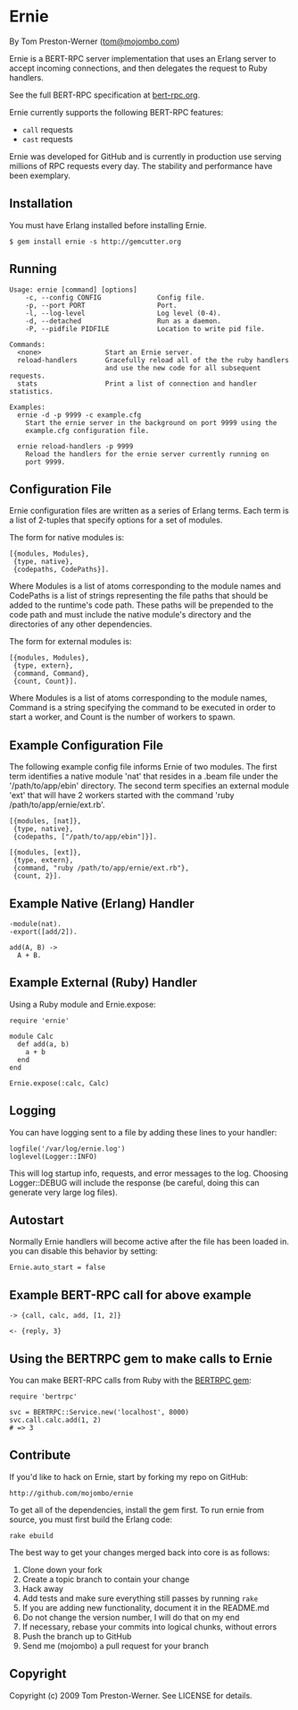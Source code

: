 Ernie
=====

By Tom Preston-Werner (tom@mojombo.com)

Ernie is a BERT-RPC server implementation that uses an Erlang server to accept incoming connections, and then delegates the request to Ruby handlers.

See the full BERT-RPC specification at [bert-rpc.org](http://bert-rpc.org).

Ernie currently supports the following BERT-RPC features:

* `call` requests
* `cast` requests

Ernie was developed for GitHub and is currently in production use serving millions of RPC requests every day. The stability and performance have been exemplary.


Installation
------------

You must have Erlang installed before installing Ernie.

    $ gem install ernie -s http://gemcutter.org


Running
-------

    Usage: ernie [command] [options]
        -c, --config CONFIG              Config file.
        -p, --port PORT                  Port.
        -l, --log-level                  Log level (0-4).
        -d, --detached                   Run as a daemon.
        -P, --pidfile PIDFILE            Location to write pid file.

    Commands:
      <none>                Start an Ernie server.
      reload-handlers       Gracefully reload all of the the ruby handlers
                            and use the new code for all subsequent requests.
      stats                 Print a list of connection and handler statistics.

    Examples:
      ernie -d -p 9999 -c example.cfg
        Start the ernie server in the background on port 9999 using the
        example.cfg configuration file.

      ernie reload-handlers -p 9999
        Reload the handlers for the ernie server currently running on
        port 9999.


Configuration File
------------------

Ernie configuration files are written as a series of Erlang terms. Each term is a list of 2-tuples that specify options for a set of modules.

The form for native modules is:

    [{modules, Modules},
     {type, native},
     {codepaths, CodePaths}].

Where Modules is a list of atoms corresponding to the module names and
CodePaths is a list of strings representing the file paths that should be
added to the runtime's code path. These paths will be prepended to the code
path and must include the native module's directory and the directories of any
other dependencies.

The form for external modules is:

    [{modules, Modules},
     {type, extern},
     {command, Command},
     {count, Count}].

Where Modules is a list of atoms corresponding to the module names, Command is
a string specifying the command to be executed in order to start a worker, and
Count is the number of workers to spawn.


Example Configuration File
--------------------------

The following example config file informs Ernie of two modules. The first term
identifies a native module 'nat' that resides in a .beam file under the
'/path/to/app/ebin' directory. The second term specifies an external module
'ext' that will have 2 workers started with the command 'ruby
/path/to/app/ernie/ext.rb'.

    [{modules, [nat]},
     {type, native},
     {codepaths, ["/path/to/app/ebin"]}].

    [{modules, [ext]},
     {type, extern},
     {command, "ruby /path/to/app/ernie/ext.rb"},
     {count, 2}].


Example Native (Erlang) Handler
-------------------------------

    -module(nat).
    -export([add/2]).

    add(A, B) ->
      A + B.


Example External (Ruby) Handler
-------------------------------

Using a Ruby module and Ernie.expose:

    require 'ernie'
    
    module Calc
      def add(a, b)
        a + b
      end
    end
    
    Ernie.expose(:calc, Calc)


Logging
-------

You can have logging sent to a file by adding these lines to your handler:

    logfile('/var/log/ernie.log')
    loglevel(Logger::INFO)

This will log startup info, requests, and error messages to the log. Choosing
Logger::DEBUG will include the response (be careful, doing this can generate
very large log files).


Autostart
---------

Normally Ernie handlers will become active after the file has been loaded in.
you can disable this behavior by setting:

    Ernie.auto_start = false


Example BERT-RPC call for above example
---------------------------------------

    -> {call, calc, add, [1, 2]}

    <- {reply, 3}


Using the BERTRPC gem to make calls to Ernie
--------------------------------------------

You can make BERT-RPC calls from Ruby with the [BERTRPC gem](http://github.com/mojombo/bertrpc):

    require 'bertrpc'

    svc = BERTRPC::Service.new('localhost', 8000)
    svc.call.calc.add(1, 2)
    # => 3


Contribute
----------

If you'd like to hack on Ernie, start by forking my repo on GitHub:

    http://github.com/mojombo/ernie

To get all of the dependencies, install the gem first. To run ernie from
source, you must first build the Erlang code:

    rake ebuild

The best way to get your changes merged back into core is as follows:

1. Clone down your fork
1. Create a topic branch to contain your change
1. Hack away
1. Add tests and make sure everything still passes by running `rake`
1. If you are adding new functionality, document it in the README.md
1. Do not change the version number, I will do that on my end
1. If necessary, rebase your commits into logical chunks, without errors
1. Push the branch up to GitHub
1. Send me (mojombo) a pull request for your branch


Copyright
---------

Copyright (c) 2009 Tom Preston-Werner. See LICENSE for details.
